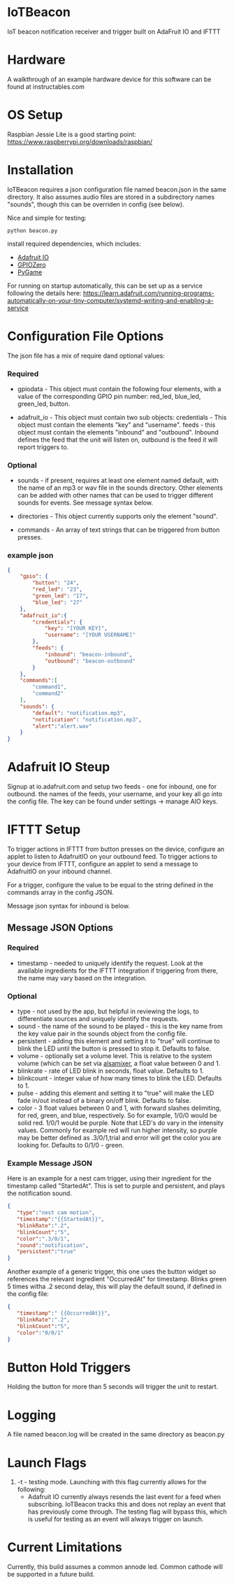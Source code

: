 # IoTBeacon
IoT beacon notification receiver and trigger built on AdaFruit IO and IFTTT

# Hardware
A walkthrough of an example hardware device for this software can be found at instructables.com

# OS Setup

Raspbian Jessie Lite is a good starting point: https://www.raspberrypi.org/downloads/raspbian/



# Installation

IoTBeacon requires a json configuration file named beacon.json in the same directory. It also assumes audio files are stored in a subdirectory names "sounds", though this can be overriden in config (see below).

Nice and simple for testing:
```
python beacon.py
```
install required dependencies, which includes:
+ [Adafruit IO](https://github.com/adafruit/io-client-python)
+ [GPIOZero](https://gpiozero.readthedocs.io/en/stable/)
+ [PyGame](https://www.pygame.org/)


For running on startup automatically, this can be set up as a service following the details here: https://learn.adafruit.com/running-programs-automatically-on-your-tiny-computer/systemd-writing-and-enabling-a-service

# Configuration File Options

The json file has a mix of require dand optional values:

### Required

+ gpiodata - This object must contain the following four elements, with a value of the corresponding GPIO pin number: red_led, blue_led, green_led, button.

+ adafruit_io - This object must contain two sub objects: credentials - This object must contain the elements "key" and "username". feeds - this object must contain the elements "inbound" and "outbound". Inbound defines the feed that the unit will listen on, outbound is the feed it will report triggers to. 

### Optional

+ sounds - if present, requires at least one element named default, with the name of an mp3 or wav file in the sounds directory. Other elements can be added with other names that can be used to trigger different sounds for events. See message syntax below. 

+ directories - This object currently supports only the element "sound". 

+ commands - An array of text strings that can be triggered from button presses.

### example json

```json
{
	"gpio": {
		"button": "24",
		"red_led": "23",
		"green_led": "17",
		"blue_led": "27"
	},
	"adafruit_io":{
		"credentials": {
			"key": "[YOUR KEY]",
			"username": "[YOUR USERNAME]"
		},
		"feeds": {
			"inbound": "beacon-inbound",
			"outbound": "beacon-outbound"
		}
	},
	"commands":[
		"command1",
		"command2"
	],
	"sounds": {
		"default": "notification.mp3",
		"notification": "notification.mp3",
		"alert":"alert.wav"
	}
}
```
# Adafruit IO Steup

Signup at io.adafruit.com and setup two feeds - one for inbound, one for outbound. the names of the feeds, your username, and your key all go into the config file. The key can be found under settings -> manage AIO keys.

# IFTTT Setup

To trigger actions in IFTTT from button presses on the device, configure an applet to listen to AdafruitIO on your outbound feed. To trigger actions to your device from IFTTT, configure an applet to send a message to AdafruitIO on your inbound channel. 

For a trigger, configure the value to be equal to the string defined in the commands array in the config JSON.

Message json syntax for inbound is below.

## Message JSON Options 

### Required

+ timestamp - needed to uniquely identify the request. Look at the available ingredients for the IFTTT integration if triggering from there, the name may vary based on the integration.

### Optional
+ type - not used by the app, but helpful in reviewing the logs, to differentiate sources and uniquely identify the requests.
+ sound - the name of the sound to be played - this is the key name from the key value pair in the sounds object from the config file. 
+ persistent - adding this element and setting it to "true" will continue to blink the LED until the button is pressed to stop it. Defaults to false.
+ volume  - optionally set a volume level. This is relative to the system volume (which can be set via [alsamixer](http://blog.scphillips.com/posts/2013/01/sound-configuration-on-raspberry-pi-with-alsa/), a float value between 0 and 1. 
+ blinkrate - rate of LED blink in seconds, float value. Defaults to 1. 
+ blinkcount - integer value of how many times to blink the LED. Defaults to 1. 
+ pulse - adding this element and setting it to "true" will make the LED fade in/out instead of a binary on/off blink. Defaults to false. 
+ color - 3 float values between 0 and 1, with forward slashes delimiting, for red, green, and blue, respectively. So for example, 1/0/0 would be solid red. 1/0/1 would be purple. Note that LED's do vary in the intensity values. Commonly for example red will run higher intensity, so purple may be better defined as .3/0/1,trial and error will get the color you are looking for. Defaults to 0/1/0 - green.

### Example Message JSON

Here is an example for a nest cam trigger, using their ingredient for the timestamp called "StartedAt". This is set to purple and persistent, and plays the notification sound. 

```json
{  
   "type":"nest cam motion",
   "timestamp":"{{StartedAt}}",
   "blinkRate":".2",
   "blinkCount":"5",
   "color":".3/0/1",
   "sound":"notification",
   "persistent":"true"
}
```

Another example of a generic trigger, this one uses the button widget so references the relevant ingredient "OccurredAt" for timestamp. Blinks green 5 times witha .2 second delay, this will play the default sound, if defined in the config file:

```json
{  
   "timestamp":" {{OccurredAt}}",
   "blinkRate":".2",
   "blinkCount":"5",
   "color":"0/0/1"
}
```


# Button Hold Triggers

Holding the button for more than 5 seconds will trigger the unit to restart. 

# Logging

A file named beacon.log will be created in the same directory as beacon.py

# Launch Flags

1. -t - testing mode. Launching with this flag currently allows for the following:
	+ Adafruit IO currently always resends the last event for a feed when subscribing. IoTBeacon tracks this and does not replay an event that has previously come through. The testing flag will bypass this, which is useful for testing as an event will always trigger on launch.

# Current Limitations

Currently, this build assumes a common annode led. Common cathode will be supported in a future build. 
